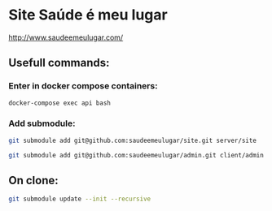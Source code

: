 # Site Saúde é meu lugar

http://www.saudeemeulugar.com/

## Usefull commands:

### Enter in docker compose containers:

```sh
docker-compose exec api bash
```

### Add submodule:

```sh
git submodule add git@github.com:saudeemeulugar/site.git server/site
```

```sh
git submodule add git@github.com:saudeemeulugar/admin.git client/admin
```

## On clone:

```sh
git submodule update --init --recursive
```

